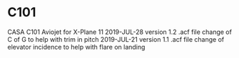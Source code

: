 # C101
 CASA C101 Aviojet for X-Plane 11
 2019-JUL-28 version 1.2 .acf file change of C of G to help with trim in pitch
 2019-JUL-21 version 1.1 .acf file change of elevator incidence to help with flare on landing
 
